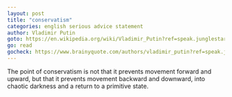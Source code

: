 ```yaml
---
layout: post
title: "conservatism"
categories: english serious advice statement
author: Vladimir Putin
goto: https://en.wikipedia.org/wiki/Vladimir_Putin?ref=speak.junglestar.org
go: read
gocheck: https://www.brainyquote.com/authors/vladimir_putin?ref=speak.junglestar.org
---
```

The point of conservatism is not that it prevents movement forward and upward, but that it prevents movement backward and downward, into chaotic darkness and a return to a primitive state.
